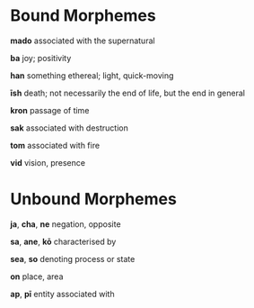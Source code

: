 # Bound Morphemes

**mado** associated with the supernatural  

**ba** joy; positivity  

**han** something ethereal; light, quick-moving  

**īsh** death; not necessarily the end of life, but the end in general  

**kron** passage of time  

**sak** associated with destruction  

**tom** associated with fire  

**vid** vision, presence

# Unbound Morphemes  

**ja**, **cha**, **ne** negation, opposite  

**sa**, **ane**, **kō** characterised by  

**sea**, **so** denoting process or state  

**on** place, area  

**ap**, **pī** entity associated with

